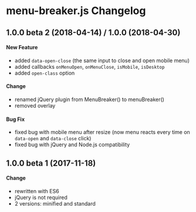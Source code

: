 # menu-breaker.js Changelog

## 1.0.0 beta 2 (2018-04-14) / 1.0.0 (2018-04-30)
#### New Feature
- added `data-open-close` (the same input to close and open mobile menu)
- added callbacks `onMenuOpen`, `onMenuClose`, `isMobile`, `isDesktop`
- added `open-class` option

#### Change
- renamed jQuery plugin from MenuBreaker() to menuBreaker()
- removed overlay

#### Bug Fix
- fixed bug with mobile menu after resize (now menu reacts every time on `data-open` and `data-close` click)
- fixed bug with jQuery and Node.js compatibility

## 1.0.0 beta 1 (2017-11-18)
#### Change
- rewritten with ES6
- jQuery is not required
- 2 versions: minified and standard
